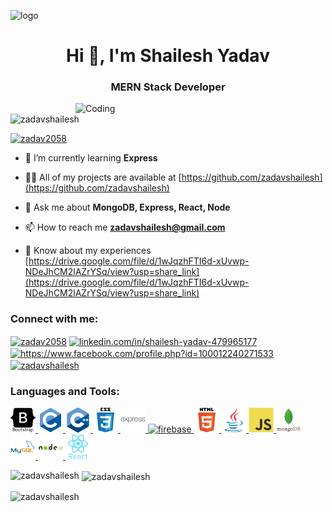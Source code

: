 
![logo](https://cdn.dribbble.com/users/1059583/screenshots/4171367/coding-freak.gif)
<h1 align="center">Hi 👋, I'm Shailesh Yadav</h1>
<h3 align="center">MERN Stack Developer</h3>
<img align="right" alt="Coding" width="400" src="https://cdn-fphbc.nitrocdn.com/qoghzuucXCXzuGelskqTYEjAMqwfiisP/assets/images/optimized/rev-23e383c/wp-content/uploads/2022/01/mern-stack-developer.gif">

<p align="left"> <img src="https://komarev.com/ghpvc/?username=zadavshailesh&label=Profile%20views&color=0e75b6&style=flat" alt="zadavshailesh" /> </p>

<p align="left"> <a href="https://twitter.com/zadav2058" target="blank"><img src="https://img.shields.io/twitter/follow/zadav2058?logo=twitter&style=for-the-badge" alt="zadav2058" /></a> </p>

- 🌱 I’m currently learning **Express**

- 👨‍💻 All of my projects are available at [https://github.com/zadavshailesh](https://github.com/zadavshailesh)

- 💬 Ask me about **MongoDB, Express, React, Node**

- 📫 How to reach me **zadavshailesh@gmail.com**

- 📄 Know about my experiences [https://drive.google.com/file/d/1wJqzhFTI6d-xUvwp-NDeJhCM2lAZrYSq/view?usp=share_link](https://drive.google.com/file/d/1wJqzhFTI6d-xUvwp-NDeJhCM2lAZrYSq/view?usp=share_link)

<h3 align="left">Connect with me:</h3>
<p align="left">
<a href="https://twitter.com/zadav2058" target="blank"><img align="center" src="https://raw.githubusercontent.com/rahuldkjain/github-profile-readme-generator/master/src/images/icons/Social/twitter.svg" alt="zadav2058" height="30" width="40" /></a>
<a href="https://linkedin.com/in/linkedin.com/in/shailesh-yadav-479965177" target="blank"><img align="center" src="https://raw.githubusercontent.com/rahuldkjain/github-profile-readme-generator/master/src/images/icons/Social/linked-in-alt.svg" alt="linkedin.com/in/shailesh-yadav-479965177" height="30" width="40" /></a>
<a href="https://fb.com/https://www.facebook.com/profile.php?id=100012240271533" target="blank"><img align="center" src="https://raw.githubusercontent.com/rahuldkjain/github-profile-readme-generator/master/src/images/icons/Social/facebook.svg" alt="https://www.facebook.com/profile.php?id=100012240271533" height="30" width="40" /></a>
<a href="https://instagram.com/zadavshailesh" target="blank"><img align="center" src="https://raw.githubusercontent.com/rahuldkjain/github-profile-readme-generator/master/src/images/icons/Social/instagram.svg" alt="zadavshailesh" height="30" width="40" /></a>
</p>

<h3 align="left">Languages and Tools:</h3>
<p align="left"> <a href="https://getbootstrap.com" target="_blank" rel="noreferrer"> <img src="https://raw.githubusercontent.com/devicons/devicon/master/icons/bootstrap/bootstrap-plain-wordmark.svg" alt="bootstrap" width="40" height="40"/> </a> <a href="https://www.cprogramming.com/" target="_blank" rel="noreferrer"> <img src="https://raw.githubusercontent.com/devicons/devicon/master/icons/c/c-original.svg" alt="c" width="40" height="40"/> </a> <a href="https://www.w3schools.com/cpp/" target="_blank" rel="noreferrer"> <img src="https://raw.githubusercontent.com/devicons/devicon/master/icons/cplusplus/cplusplus-original.svg" alt="cplusplus" width="40" height="40"/> </a> <a href="https://www.w3schools.com/css/" target="_blank" rel="noreferrer"> <img src="https://raw.githubusercontent.com/devicons/devicon/master/icons/css3/css3-original-wordmark.svg" alt="css3" width="40" height="40"/> </a> <a href="https://expressjs.com" target="_blank" rel="noreferrer"> <img src="https://raw.githubusercontent.com/devicons/devicon/master/icons/express/express-original-wordmark.svg" alt="express" width="40" height="40"/> </a> <a href="https://firebase.google.com/" target="_blank" rel="noreferrer"> <img src="https://www.vectorlogo.zone/logos/firebase/firebase-icon.svg" alt="firebase" width="40" height="40"/> </a> <a href="https://www.w3.org/html/" target="_blank" rel="noreferrer"> <img src="https://raw.githubusercontent.com/devicons/devicon/master/icons/html5/html5-original-wordmark.svg" alt="html5" width="40" height="40"/> </a> <a href="https://www.java.com" target="_blank" rel="noreferrer"> <img src="https://raw.githubusercontent.com/devicons/devicon/master/icons/java/java-original.svg" alt="java" width="40" height="40"/> </a> <a href="https://developer.mozilla.org/en-US/docs/Web/JavaScript" target="_blank" rel="noreferrer"> <img src="https://raw.githubusercontent.com/devicons/devicon/master/icons/javascript/javascript-original.svg" alt="javascript" width="40" height="40"/> </a> <a href="https://www.mongodb.com/" target="_blank" rel="noreferrer"> <img src="https://raw.githubusercontent.com/devicons/devicon/master/icons/mongodb/mongodb-original-wordmark.svg" alt="mongodb" width="40" height="40"/> </a> <a href="https://www.mysql.com/" target="_blank" rel="noreferrer"> <img src="https://raw.githubusercontent.com/devicons/devicon/master/icons/mysql/mysql-original-wordmark.svg" alt="mysql" width="40" height="40"/> </a> <a href="https://nodejs.org" target="_blank" rel="noreferrer"> <img src="https://raw.githubusercontent.com/devicons/devicon/master/icons/nodejs/nodejs-original-wordmark.svg" alt="nodejs" width="40" height="40"/> </a> <a href="https://reactjs.org/" target="_blank" rel="noreferrer"> <img src="https://raw.githubusercontent.com/devicons/devicon/master/icons/react/react-original-wordmark.svg" alt="react" width="40" height="40"/> </a> </p>

<p><img align="left" src="https://github-readme-stats.vercel.app/api/top-langs?username=zadavshailesh&show_icons=true&locale=en&layout=compact" alt="zadavshailesh" /></p>

<p>&nbsp;<img align="center" src="https://github-readme-stats.vercel.app/api?username=zadavshailesh&show_icons=true&locale=en" alt="zadavshailesh" /></p>

<p><img align="center" src="https://github-readme-streak-stats.herokuapp.com/?user=zadavshailesh&" alt="zadavshailesh" /></p>

